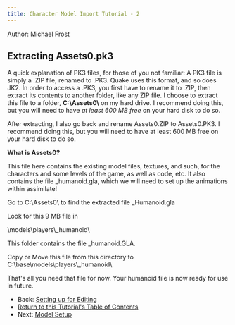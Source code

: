 ```yaml
---
title: Character Model Import Tutorial - 2
---
```


Author: Michael Frost

## Extracting Assets0.pk3

A quick explanation of PK3 files, for those of you not familiar: A PK3
file is simply a .ZIP file, renamed to .PK3. Quake uses this format, and
so does JK2. In order to access a .PK3, you first have to rename it to
.ZIP, then extract its contents to another folder, like any ZIP file. I
choose to extract this file to a folder, **C:\\Assets0\\** on my hard
drive. I recommend doing this, but you will need to have *at least 600
MB free* on your hard disk to do so.

After extracting, I also go back and rename Assets0.ZIP to Assets0.PK3.
I recommend doing this, but you will need to have at least 600 MB free
on your hard disk to do so.

**What is Assets0?**

This file here contains the existing model files, textures, and such,
for the characters and some levels of the game, as well as code, etc. It
also contains the file \_humanoid.gla, which we will need to set up the
animations within assimilate\!

Go to C:\\Assets0\\ to find the extracted file \_Humanoid.gla

Look for this 9 MB file in

\\models\\players\\\_humanoid\\

This folder contains the file \_humanoid.GLA.

Copy or Move this file from this directory to
C:\\base\\models\\players\\\_humanoid\\

That's all you need that file for now. Your humanoid file is now ready
for use in future.

* Back: [Setting up for Editing](../1_SettingUp/)
* [Return to this Tutorial's Table of Contents](../)
* Next: [Model Setup](../3_TheModel/)
